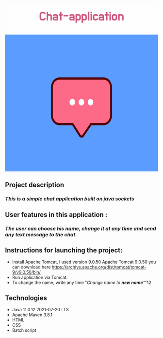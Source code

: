 <p align="center">
<img src="images/Chat-application.png">
<p>

<p align="center">
<img src="images/chat.gif" width="600" height="450">
<p>

Project description
-

### *This is a simple chat application built on java sockets*

## User features in this application :

### *The user can choose his name, change it at any time and send any text message to the chat.*

## Instructions for launching the project:

- Install Apache Tomcat, I used version 9.0.50 Apache Tomcat 9.0.50 you can download here https://archive.apache.org/dist/tomcat/tomcat-9/v9.0.50/bin/
- Run application via Tomcat.
- To change the name, write any time  "*Change name to **new name**"*"12


## Technologies

- Java 11.0.12 2021-07-20 LTS
- Apache Maven 3.8.1
- HTML
- CSS
- Batch script